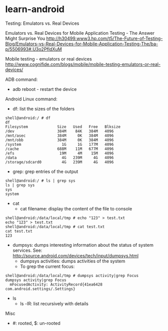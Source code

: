 learn-android
=============

Testing: Emulators vs. Real Devices

Emulators vs. Real Devices for Mobile Application Testing - The Answer Might Surprise You
http://h30499.www3.hp.com/t5/The-Future-of-Testing-Blog/Emulators-vs-Real-Devices-for-Mobile-Application-Testing-The/ba-p/5506993#.U3o2PfldXuM

Mobile testing - emulators or real devices
http://www.cognifide.com/blogs/mobile/mobile-testing-emulators-or-real-devices/


ADB command:

* adb reboot - restart the device



Android Linux command:

* df: list the sizes of the folders

```
shell@android:/ # df
df
Filesystem             Size   Used   Free   Blksize
/dev                   384M    84K   384M   4096
/mnt/asec              384M     0K   384M   4096
/mnt/obb               384M     0K   384M   4096
/system                  1G     1G   177M   4096
/cache                 688M    11M   677M   4096
/efs                    19M     4M    15M   4096
/data                    4G   239M     4G   4096
/storage/sdcard0         4G   239M     4G   4096
```

* grep: grep entries of the output
```
shell@android:/ # ls | grep sys
ls | grep sys
sys
system
```

+ cat
    - cat filename: display the content of the file to console
```
shell@android:/data/local/tmp # echo "123" > test.txt
echo "123" > test.txt
shell@android:/data/local/tmp # cat test.txt
cat test.txt
123
```

- dumpsys: dumps interesting information about the status of system services.
See: http://source.android.com/devices/tech/input/dumpsys.html
    - dumpsys activities: dumps activities of the system
    - To grep the current focus:
```
shell@android:/data/local/tmp # dumpsys activity|grep Focus
dumpsys activity|grep Focus
  mFocusedActivity: ActivityRecord{41ea6428 com.android.settings/.Settings}
```

+ ls
    - ls -lR: list recursively with details 

Misc
* #: rooted, $: un-rooted


